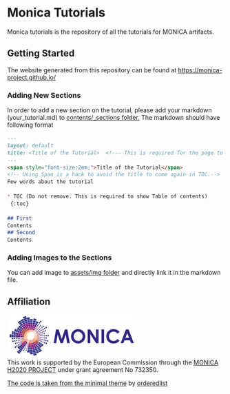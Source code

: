# Monica Tutorials
<!-- Short description of the project. -->

Monica tutorials is the repository of all the tutorials for MONICA artifacts. 

<!-- A teaser figure may be added here. It is best to keep the figure small (<500KB) and in the same repo -->

## Getting Started
The website generated from this repository can be found at https://monica-project.github.io/

<!-- Instruction to make the project up and running. -->
### Adding New Sections 
In order to add a new section on the tutorial, please add your markdown (your_tutorial.md) to [contents/_sections folder.](https://github.com/MONICA-Project/monica-project.github.io/tree/master/contents/_sections) 
The markdown should have following format
```markdown
---
layout: default
title: <Title of the Tutorial>  <!--- This is required for the page to come in the side pane --->
---
<span style="font-size:2em;">Title of the Tutorial</span>
<!-- Using Span is a hack to avoid the title to come again in TOC.-->
Few words about the tutorial

* TOC (Do not remove. This is required to show Table of contents)
 {:toc}

## First
Contents 
## Second
Contents
```

### Adding Images to the Sections
You can add image to [assets/img folder](https://github.com/MONICA-Project/monica-project.github.io/tree/master/assets/img) and directly link it in the markdown file.

## Affiliation
![MONICA](https://github.com/MONICA-Project/template/raw/master/monica.png)  
This work is supported by the European Commission through the [MONICA H2020 PROJECT](https://www.monica-project.eu) under grant agreement No 732350.


[The code is taken from the minimal theme](https://pages-themes.github.io/minimal/) by [orderedlist](https://github.com/orderedlist)


